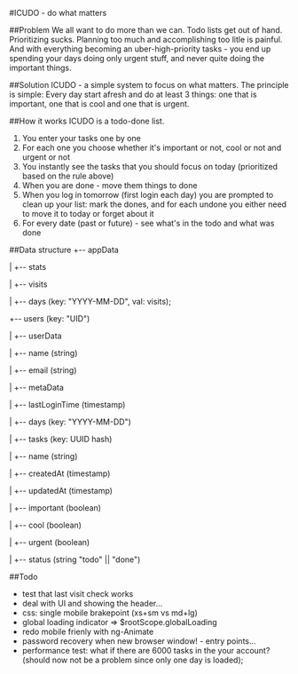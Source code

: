 #ICUDO - do what matters

##Problem
We all want to do more than we can.
Todo lists get out of hand. Prioritizing sucks. Planning too much and accomplishing too litle is painful. And with everything becoming an uber-high-priority tasks - you end up spending your days doing only urgent stuff, and never quite doing the important things.

##Solution
ICUDO - a simple system to focus on what matters. The principle is simple: Every day start afresh and do at least 3 things: one that is important, one that is cool and one that is urgent.

##How it works
ICUDO is a todo-done list.
1. You enter your tasks one by one
2. For each one you choose whether it's important or not, cool or not and urgent or not
3. You instantly see the tasks that you should focus on today (prioritized based on the rule above)
4. When you are done - move them things to done
5. When you log in tomorrow (first login each day) you are prompted to clean up your list: mark the dones, and for each undone you either need to move it to today or forget about it
6. For every date (past or future) - see what's in the todo and what was done

##Data structure
+-- appData

|   +-- stats

|       +-- visits 

|           +-- days (key: "YYYY-MM-DD", val: visits); 

+-- users (key: "UID")


|   +-- userData

|       +-- name (string)

|       +-- email (string)

|   +-- metaData

|       +-- lastLoginTime (timestamp)

|   +-- days (key: "YYYY-MM-DD")

|       +-- tasks (key: UUID hash)

|           +-- name (string)

|           +-- createdAt (timestamp)

|           +-- updatedAt (timestamp)

|           +-- important (boolean)

|           +-- cool (boolean)

|           +-- urgent (boolean)

|           +-- status (string "todo" || "done")


##Todo
* test that last visit check works 
* deal with UI and showing the header...
* css: single mobile brakepoint (xs+sm vs md+lg)
* global loading indicator => $rootScope.globalLoading
* redo mobile frienly with ng-Animate
* password recovery when new browser window! - entry points...
* performance test: what if there are 6000 tasks in the your account? (should now not be a problem since only one day is loaded);
